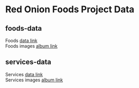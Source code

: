 # Red Onion Foods Project Data

## foods-data
Foods [data link](https://github.com/FazleRabbiRana/dentacure-project-data/blob/main/dental-services-data/dental-services.json)\
Foods images [album link](https://ibb.co/album/phxGJt)

## services-data
Services [data link](https://github.com/FazleRabbiRana/dentacure-project-data/blob/main/dental-doctors-data/dental-doctors.json)\
Services images [album link](https://ibb.co/album/f9Fvqh)